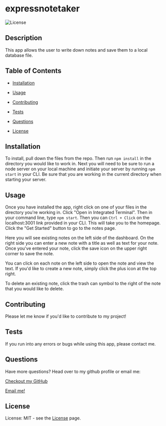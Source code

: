 # expressnotetaker

![License](https://img.shields.io/static/v1?label=license&message=MIT&color=${badge.color})

  ## Description
  
This app allows the user to write down notes and save them to a local database file.
  
## Table of Contents
  
* [Installation](#Installation)
  
* [Usage](#Usage)
  
* [Contributing](#Contributing)
  
* [Tests](#Tests)
  
* [Questions](#Questions)
  
* [License](#License)
  
## Installation
  
To install, pull down the files from the repo. Then run `npm install` in the directory you would like to work in. Next you will need to be sure to run a node server on your local machine and initiate your server by running `npm start` in your CLI. Be sure that you are working in the current directory when starting your server.
  
## Usage
  
Once you have installed the app, right click on one of your files in the directory you're working in. Click "Open in Integrated Terminal". Then in your command line, type `npm start`. Then you can `Ctrl + Click` on the localhost:3001 link provided in your CLI. This will take you to the homepage. Click the "Get Started" button to go to the notes page.

Here you will see existing notes on the left side of the dashboard. On the right side you can enter a new note with a title as well as text for your note. Once you've entered your note, click the save icon on the upper right corner to save the note. 

You can click on each note on the left side to open the note and view the text. If you'd like to create a new note, simply click the plus icon at the top right. 

To delete an existing note, click the trash can symbol to the right of the note that you would like to delete.
  
## Contributing
  
Please let me know if you'd like to contribute to my project!
  
## Tests
  
If you run into any errors or bugs while using this app, please contact me.
  
## Questions
  
Have more questions? Head over to my github profile or email me:
  
[Checkout my GitHub](www.github.com/jhdavey)
  
[Email me!](hdwebdevelopment@gmail.com)
  
## License
  
License: MIT - see the [License](https://choosealicense.com/licenses/mit/) page.

  